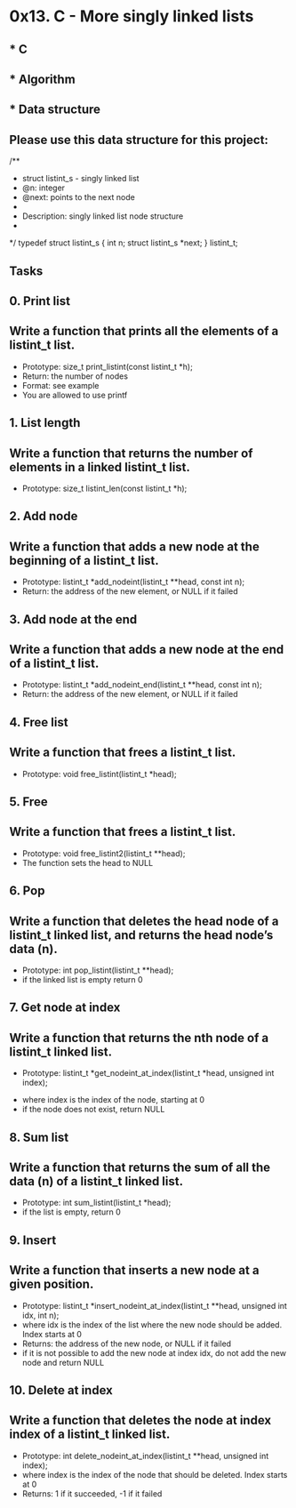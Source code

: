 # 0x13. C - More singly linked lists
## * C
## * Algorithm
## * Data structure

## Please use this data structure for this project:

/**
 * struct listint_s - singly linked list
 * @n: integer
 * @next: points to the next node
 *
 * Description: singly linked list node structure
 * 
 */
typedef struct listint_s
{
    int n;
    struct listint_s *next;
} listint_t;

## Tasks

## 0. Print list
## Write a function that prints all the elements of a listint_t list.

- Prototype: size_t print_listint(const listint_t *h);
- Return: the number of nodes
- Format: see example
- You are allowed to use printf
    
## 1. List length
## Write a function that returns the number of elements in a linked listint_t list.

- Prototype: size_t listint_len(const listint_t *h);
    
## 2. Add node
## Write a function that adds a new node at the beginning of a listint_t list.

- Prototype: listint_t *add_nodeint(listint_t **head, const int n);
- Return: the address of the new element, or NULL if it failed
    
## 3. Add node at the end
## Write a function that adds a new node at the end of a listint_t list.

- Prototype: listint_t *add_nodeint_end(listint_t **head, const int n);
- Return: the address of the new element, or NULL if it failed
    
## 4. Free list
## Write a function that frees a listint_t list.

- Prototype: void free_listint(listint_t *head);
    
## 5. Free
## Write a function that frees a listint_t list.

- Prototype: void free_listint2(listint_t **head);
- The function sets the head to NULL
    
## 6. Pop
## Write a function that deletes the head node of a listint_t linked list, and returns the head node’s data (n).

- Prototype: int pop_listint(listint_t **head);
- if the linked list is empty return 0
    
## 7. Get node at index
## Write a function that returns the nth node of a listint_t linked list.

* Prototype: listint_t *get_nodeint_at_index(listint_t *head, unsigned int index);
- where index is the index of the node, starting at 0
- if the node does not exist, return NULL
    
## 8. Sum list
## Write a function that returns the sum of all the data (n) of a listint_t linked list.

* Prototype: int sum_listint(listint_t *head);
* if the list is empty, return 0
    
## 9. Insert
## Write a function that inserts a new node at a given position.

* Prototype: listint_t *insert_nodeint_at_index(listint_t **head, unsigned int idx, int n);
* where idx is the index of the list where the new node should be added. Index starts at 0
* Returns: the address of the new node, or NULL if it failed
* if it is not possible to add the new node at index idx, do not add the new node and return NULL
    
## 10. Delete at index
## Write a function that deletes the node at index index of a listint_t linked list.

* Prototype: int delete_nodeint_at_index(listint_t **head, unsigned int index);
* where index is the index of the node that should be deleted. Index starts at 0
* Returns: 1 if it succeeded, -1 if it failed
